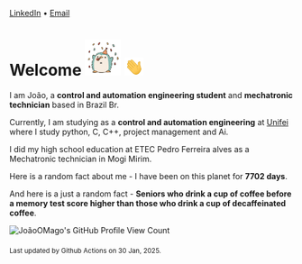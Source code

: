 [LinkedIn](https://www.linkedin.com/in/joão-pedro-gozzoli-b95641301/) &bull;
[Email](joaopedrogozzoli@gmail.com)

# Welcome <img src="happy.gif" height="64px" /> <img src="wave.gif" height="32px" />

I am João, a  **control and automation engineering student** and **mechatronic technician** based in Brazil Br.

Currently, I am studying as a **control and automation engineering** at [Unifei](https://unifei.edu.br) where I study python, C, C++, project management and Ai.

I did my high school education at ETEC Pedro Ferreira alves as a Mechatronic technician in Mogi Mirim.

Here is a random fact about me - I have been on this planet for **7702 days**.

And here is a just a random fact -  **Seniors who drink a cup of coffee before a memory test score higher than those who drink a cup of decaffeinated coffee**.

![JoãoOMago's GitHub Profile View Count](https://komarev.com/ghpvc/?username=JoaoOMago)

<sub>Last updated by Github Actions on 30 Jan, 2025.</sub>
